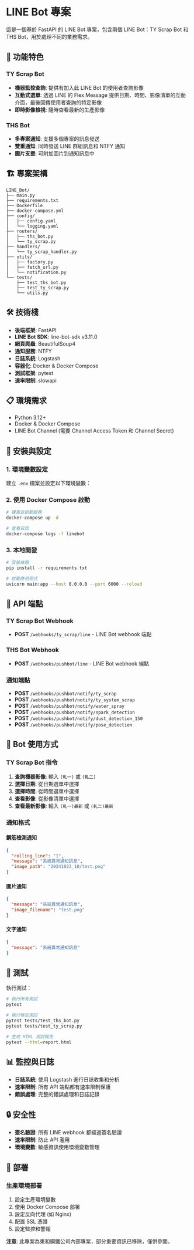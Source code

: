 # LINE Bot 專案

這是一個基於 FastAPI 的 LINE Bot 專案，包含兩個 LINE Bot：TY Scrap Bot 和 THS Bot，用於處理不同的業務需求。

## 🚀 功能特色

### TY Scrap Bot
- **機器監控查詢**: 提供有加入此 LINE Bot 的使用者查詢影像
- **互動式選單**: 透過 LINE 的 Flex Message 提供日期、時間、影像清單的互動介面，最後回傳使用者查詢的特定影像
- **即時影像檢視**: 隨時查看最新的生產影像

### THS Bot 
- **多專案通知**: 支援多個專案的訊息發送
- **雙重通知**: 同時發送 LINE 群組訊息和 NTFY 通知
- **圖片支援**: 可附加圖片到通知訊息中

## 🏗️ 專案架構

```
LINE_Bot/
├── main.py                 
├── requirements.txt        
├── Dockerfile             
├── docker-compose.yml    
├── config/                
│   ├── config.yaml       
│   └── logging.yaml      
├── routers/               
│   ├── ths_bot.py        
│   └── ty_scrap.py        
├── handlers/              
│   └── ty_scrap_handler.py 
├── utils/                
│   ├── factory.py         
│   ├── fetch_url.py      
│   └── notification.py    
└── tests/                 
    ├── test_ths_bot.py    
    ├── test_ty_scrap.py   
    └── utils.py          
```

## 🛠️ 技術棧

- **後端框架**: FastAPI
- **LINE Bot SDK**: line-bot-sdk v3.11.0
- **網頁爬蟲**: BeautifulSoup4
- **通知服務**: NTFY
- **日誌系統**: Logstash
- **容器化**: Docker & Docker Compose
- **測試框架**: pytest
- **速率限制**: slowapi

## 📋 環境需求

- Python 3.12+
- Docker & Docker Compose
- LINE Bot Channel (需要 Channel Access Token 和 Channel Secret)

## 🔧 安裝與設定

### 1. 環境變數設定

建立 `.env` 檔案並設定以下環境變數：

### 2. 使用 Docker Compose 啟動

```bash
# 建置並啟動服務
docker-compose up -d

# 查看日誌
docker-compose logs -f linebot
```

### 3. 本地開發

```bash
# 安裝依賴
pip install -r requirements.txt

# 啟動應用程式
uvicorn main:app --host 0.0.0.0 --port 6000 --reload
```

## 📡 API 端點

### TY Scrap Bot Webhook
- **POST** `/webhooks/ty_scrap/line` - LINE Bot webhook 端點

### THS Bot Webhook
- **POST** `/webhooks/pushbot/line` - LINE Bot webhook 端點

### 通知端點
- **POST** `/webhooks/pushbot/notify/ty_scrap` 
- **POST** `/webhooks/pushbot/notify/ty_system_scrap` 
- **POST** `/webhooks/pushbot/notify/water_spray` 
- **POST** `/webhooks/pushbot/notify/spark_detection`
- **POST** `/webhooks/pushbot/notify/dust_detection_150` 
- **POST** `/webhooks/pushbot/notify/pose_detection` 

## 🤖 Bot 使用方式

### TY Scrap Bot 指令

1. **查詢機器影像**: 輸入 `(軋一)` 或 `(軋二)`
2. **選擇日期**: 從日期選單中選擇
3. **選擇時間**: 從時間選單中選擇
4. **查看影像**: 從影像清單中選擇
5. **查看最新影像**: 輸入 `(軋一)最新` 或 `(軋二)最新`

### 通知格式

#### 鋼筋檢測通知
```json
{
  "rolling_line": "1",
  "message": "系統異常通知訊息",
  "image_path": "20241023_10/test.png"
}
```

#### 圖片通知
```json
{
  "message": "系統異常通知訊息",
  "image_filename": "test.png"
}
```

#### 文字通知
```json
{
  "message": "系統異常通知訊息"
}
```

## 🧪 測試

執行測試：

```bash
# 執行所有測試
pytest

# 執行特定測試
pytest tests/test_ths_bot.py
pytest tests/test_ty_scrap.py

# 生成 HTML 測試報告
pytest --html=report.html
```

## 📊 監控與日誌

- **日誌系統**: 使用 Logstash 進行日誌收集和分析
- **速率限制**: 所有 API 端點都有速率限制保護
- **錯誤處理**: 完整的錯誤處理和日誌記錄

## 🔒 安全性

- **簽名驗證**: 所有 LINE webhook 都經過簽名驗證
- **速率限制**: 防止 API 濫用
- **環境變數**: 敏感資訊使用環境變數管理

## 🚀 部署

### 生產環境部署

1. 設定生產環境變數
2. 使用 Docker Compose 部署
3. 設定反向代理 (如 Nginx)
4. 配置 SSL 憑證
5. 設定監控和警報


**注意**: 此專案為東和鋼鐵公司內部專案，部分重要資訊已移除，僅供參閱。
